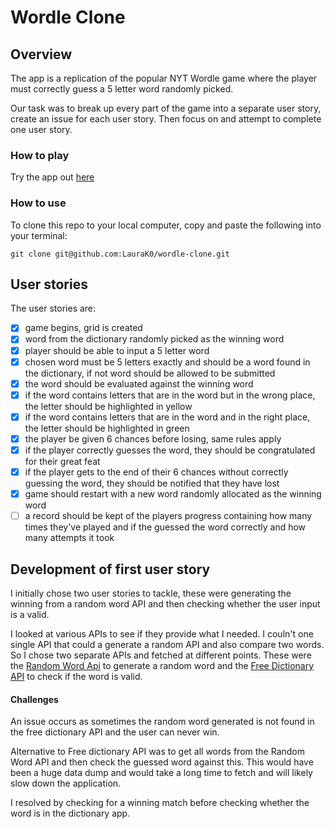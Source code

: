 # Wordle Clone

## Overview 

The app is a replication of the popular NYT Wordle game where the player must correctly guess a 5 letter word randomly picked. 

Our task was to break up every part of the game into a separate user story, create an issue for each user story. Then focus on and attempt to complete one user story.

### How to play
Try the app out [here](laurak0.github.io/wordle-clone/)

### How to use
To clone this repo to your local computer, copy and paste the following into your terminal:

`git clone git@github.com:LauraK0/wordle-clone.git`

## User stories

The user stories are:
- [x] game begins, grid is created
- [x] word from the dictionary randomly picked as the winning word
- [x] player should be able to input a 5 letter word 
- [x] chosen word must be 5 letters exactly and should be a word found in the dictionary, if not word should be allowed to be submitted
- [x] the word should be evaluated against the winning word
- [x] if the word contains letters that are in the word but in the wrong place, the letter should be highlighted in yellow
- [x] if the word contains letters that are in the word and in the right place, the letter should be highlighted in green
- [x] the player be given 6 chances before losing, same rules apply
- [x] if the player correctly guesses the word, they should be congratulated for their great feat
- [x] if the player gets to the end of their 6 chances without correctly guessing the word, they should be notified that they have lost
- [x] game should restart with a new word randomly allocated as the winning word
- [ ] a record should be kept of the players progress containing how many times they've played and if the guessed the word correctly and how many attempts it took

## Development of first user story

I initially chose two user stories to tackle, these were generating the winning from a random word API and then checking whether the user input is a valid.

I looked at various APIs to see if they provide what I needed. I couln't one single API that could a generate a random API and also compare two words. So I chose two separate APIs and fetched at different points. These were the [Random Word Api](https://random-word-api.herokuapp.com/) to generate a random word and the [Free Dictionary API](https://dictionaryapi.dev/) to check if the word is valid.

#### Challenges 
An issue occurs as sometimes the random word generated is not found in the free dictionary API and the user can never win. 

Alternative to Free dictionary API was to get all words from the Random Word API and then check the guessed word against this. This would have been a huge data dump and would take a long time to fetch and will likely slow down the application.

I resolved by checking for a winning match before checking whether the word is in the dictionary app.



